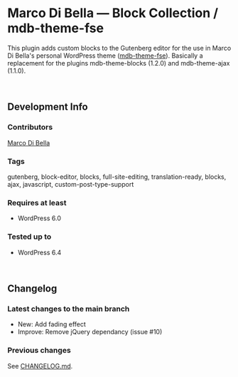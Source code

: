 # Marco Di Bella &mdash; Block Collection / mdb-theme-fse
This plugin adds custom blocks to the Gutenberg editor for the use in Marco Di Bella's personal WordPress theme ([mdb-theme-fse](https://github.com/mdibella-dev/mdb-theme-fse)). Basically a replacement for the plugins mdb-theme-blocks (1.2.0) and mdb-theme-ajax (1.1.0).

<br>

## Development Info

### Contributors
[Marco Di Bella](https://github.com/mdibella-dev)

### Tags
gutenberg, block-editor, blocks, full-site-editing, translation-ready, blocks, ajax, javascript, custom-post-type-support

### Requires at least

- WordPress 6.0

### Tested up to

- WordPress 6.4

<br>

## Changelog

### Latest changes to the main branch

* New: Add fading effect
* Improve: Remove jQuery dependancy (issue #10)

### Previous changes

See [CHANGELOG.md](https://github.com/mdibella-dev/mdb-theme-blocks-two/blob/main/CHANGELOG.md).
